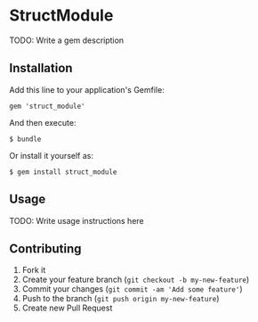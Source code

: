 # StructModule

TODO: Write a gem description

## Installation

Add this line to your application's Gemfile:

    gem 'struct_module'

And then execute:

    $ bundle

Or install it yourself as:

    $ gem install struct_module

## Usage

TODO: Write usage instructions here

## Contributing

1. Fork it
2. Create your feature branch (`git checkout -b my-new-feature`)
3. Commit your changes (`git commit -am 'Add some feature'`)
4. Push to the branch (`git push origin my-new-feature`)
5. Create new Pull Request
